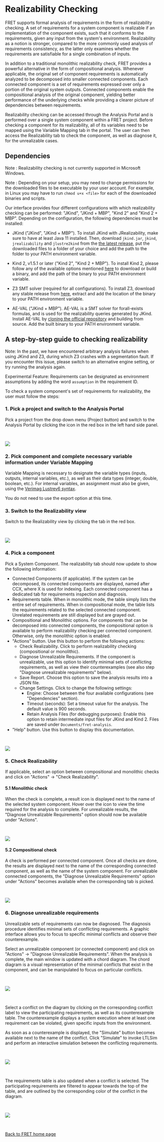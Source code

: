 # Realizability Checking

FRET supports formal analysis of requirements in the form of realizability checking. A set of requirements for a system component is realizable if an implementation of the component exists, such that it conforms to the requirements, given any input from the system's environment. Realizability as a notion is stronger, compared to the more commonly used analysis of requirements consistency, as the latter only examines whether the requirements are satisfiable for a single combination of inputs.

In addition to a traditional monolithic realizability check, FRET provides a powerful alternative in the form of compositional analysis. Whenever applicable, the original set of component requirements is automatically analyzed to be decomposed into smaller connected components. Each connected component is a set of requirements expressed over only a portion of the original system outputs. Connected components enable the compositional analysis of the original component, yielding better performance of the underlying checks while providing a clearer picture of dependencies between requirements.

Realizability checking can be accessed through the Analysis Portal and is performed over a single system component within a FRET project. Before checking a component for its realizability, all of its variables need to be mapped using the Variable Mapping tab in the portal. The user can then access the Realizability tab to check the component, as well as diagnose it, for the unrealizable cases.

## Dependencies

Note : Realizability checking is not currently supported in Microsoft Windows.

Note : Depending on your setup, you may need to change permissions for the downloaded files to be executable by your user account. For example, in Linux you may have to run `chmod u+x <file>` for each of the downloaded binaries and scripts.

Our interface provides four different configurations with which realizability checking can be performed: "JKind", "JKind + MBP", "Kind 2" and "Kind 2 + MBP". Depending on the configuration, the following dependencies must be installed:

* JKind ("JKind", "JKind + MBP"). To install JKind with JRealizability, make sure to have at least Java 11 installed. Then, download `jkind.jar`, `jkind`, `jrealizability` and `jlustre2kind` from the [the latest release](https://github.com/andrewkatis/jkind-1/releases/latest), put the downloaded files to a folder of your choice and add the path to the folder to your PATH environment variable.

* Kind 2, v1.5.1 or later ("Kind 2", "Kind 2 + MBP"). To install Kind 2, please follow any of the available options mentioned [here](https://github.com/kind2-mc/kind2/blob/develop/README.rst) to download or build a binary, and add the path of the binary to your PATH environment variable.

* Z3 SMT solver (required for all configurations). To install Z3, download any stable release from [here](https://github.com/Z3Prover/z3/releases), extract and add the location of the binary to your PATH environment variable.

* AE-VAL ("JKind + MBP"). AE-VAL is a SMT solver for forall-exists formulas, and is used for the realizability queries generated by JKind. Install AE-VAL by [cloning the official repository](https://github.com/grigoryfedyukovich/aeval) and building from source. Add the built binary to your PATH environment variable.


## A step-by-step guide to checking realizability

Note: In the past, we have encountered arbitrary analysis failures when using JKind and Z3, during which Z3 crashes with a segmentation fault. If you encounter this issue, please switch to an alternative engine setting, or try running the analysis again.

Experimental Feature: Requirements can be designated as environment assumptions by adding the word `assumption` in the requirement ID.

To check a system component's set of requirements for realizability, the user must follow the steps:

### **1. Pick a project and switch to the Analysis Portal**

Pick a project from the drop down menu (Project button) and switch to the Analysis Portal by clicking the icon in the red box in the left hand side panel.

&nbsp;&nbsp;&nbsp;&nbsp;

<img src="../screen_shots/AnalysisPortal.png">

### **2. Pick component and complete necessary variable information under Variable Mapping**

Variable Mapping is necessary to designate the variable types (inputs, outputs, internal variables, etc.), as well as their data types (integer, double, boolean, etc.). For internal variables, an assignment must also be given, using the [Verimag Lustrev6 syntax](https://www-verimag.imag.fr/DIST-TOOLS/SYNCHRONE/lustre-v6/doc/lv6-ref-man.pdf).

You do not need to use the export option at this time.

### **3. Switch to the Realizability view**

Switch to the Realizability view by clicking the tab in the red box.

&nbsp;&nbsp;&nbsp;&nbsp;

<img src="../screen_shots/VariableMappingRealizability.png">


### **4. Pick a component**

Pick a System Component. The realizability tab should now update to show the following information:

* Connected Components (if applicable). If the system can be decomposed, its connected components are displayed, named after CCX, where X is used for indexing. Each connected component has a dedicated tab for requirements inspection and diagnosis.
* Requirements table. When in monolithic mode, the table simply lists the entire set of requirements. When in compositional mode, the table lists the requirements related to the selected connected component. Unrelated requirements are still displayed but are grayed out.
* Compositional and Monolithic options. For components that can be decomposed into connected components, the compositional option is available to perform realizability checking per connected component. Otherwise, only the monolithic option is enabled.
* "Actions" button. Use this button to perform the following actions:
  * Check Realizability. Click to perform realizability checking (compositional or monolithic).
  * Diagnose Unrealizable Requirements. If the component is unrealizable, use this option to identify minimal sets of conflicting requirements, as well as view their counterexamples (see also step "Diagnose unrealizable requirements" below).
  * Save Report. Choose this option to save the analysis results into a JSON file.
  * Change Settings. Click to change the following settings:
    * Engine: Choose between the four available configurations (see "Dependencies" section).
    * Timeout (seconds): Set a timeout value for the analysis. The default value is 900 seconds.
    * Retain Analysis Files (for debugging purposes): Enable this option to retain intermediate input files for JKind and Kind 2.  Files are saved under `Documents/fret-analysis`.
* "Help" button. Use this button to display this documentation.

&nbsp;&nbsp;&nbsp;&nbsp;

<img src="../screen_shots/Realizability2.png">

### **5. Check Realizability**

If applicable, select an option between compositional and monolithic checks and click on "Actions" -> "Check Realizability".

#### **5.1 Monolithic check**

When the check is complete, a result icon is displayed next to the name of the selected system component. Hover over the icon to view the time required for the analysis to complete. For unrealizable results, the "Diagnose Unrealizable Requirements" option should now be available under "Actions".

&nbsp;&nbsp;&nbsp;&nbsp;

<img src="../screen_shots/RealizabilityMonolithic2.png">

#### **5.2 Compositional check**

A check is performed per connected component. Once all checks are done, the results are displayed next to the name of the corresponding connected component, as well as the name of the system component. For unrealizable connected components, the "Diagnose Unrealizable Requirements" option under "Actions" becomes available when the corresponding tab is picked.

&nbsp;&nbsp;&nbsp;&nbsp;

<img src="../screen_shots/RealizabilityCompositional2.png">

### **6. Diagnose unrealizable requirements**

Unrealizable sets of requirements can now be diagnosed. The diagnosis procedure identifies minimal sets of conflicting requirements. A graphic interface allows you to focus to specific minimal conflicts and observe their counterexample.

Select an unrealizable component (or connected component) and click on "Actions" -> "Diagnose Unrealizable Requirements". When the analysis is complete, the main window is updated with a chord diagram. The chord diagram is a visual representation of the minimal conflicts that exist in the component, and can be manipulated to focus on particular conflicts.

&nbsp;&nbsp;&nbsp;&nbsp;

<img src="../screen_shots/ChordDiagram2.png">

&nbsp;&nbsp;&nbsp;&nbsp;

Select a conflict on the diagram by clicking on the corresponding conflict label to view the participating requirements, as well as its counterexample table. The counterexample displays a system execution where at least one requirement can be violated, given specific inputs from the environment.

As soon as a counterexample is displayed, the "Simulate" button becomes available next to the name of the conflict. Click "Simulate" to invoke LTLSim and perform an interactive simulation between the conflicting requirements.

&nbsp;&nbsp;&nbsp;&nbsp;

<img src="../screen_shots/ChordDiagramConflict2.png">

&nbsp;&nbsp;&nbsp;&nbsp;

The requirements table is also updated when a conflict is selected. The participating requirements are filtered to appear towards the top of the table, and are outlined by the corresponding color of the conflict in the diagram.

&nbsp;&nbsp;&nbsp;&nbsp;

<img src="../screen_shots/ChordDiagramRequirements2.png">

&nbsp;&nbsp;&nbsp;&nbsp;

[Back to FRET home page](../userManual.md)